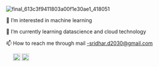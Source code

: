 


![final_613c3f9411803a00f1e30ae1_418051](https://user-images.githubusercontent.com/67998630/132937511-c29f4f7e-7fe9-46e7-85a9-6b26653a44b0.gif)








👀 I’m interested in machine learning

🌱 I’m currently learning datascience and cloud technology


📫 How to reach me through mail -sridhar.d2030@gmail.com 

  <img src="https://user-images.githubusercontent.com/67998630/132636868-d21f58a4-e8b5-4698-8fd5-aa5e7f28715f.png" width="15" height="20"> <img src="https://user-images.githubusercontent.com/67998630/132636742-60ab5d27-35d0-4eb8-bc26-547c15166e03.png" width="20" height="20"> <img src="https://user-images.githubusercontent.com/67998630/132637299-6efaf5c7-72fc-40a4-8f24-4fad4b1d61aa.png" width="20" height="20">





